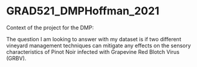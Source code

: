 # GRAD521_DMPHoffman_2021

Context of the project for the DMP: 

The question I am looking to answer with my dataset is if two different vineyard management techniques can mitigate any effects on the sensory characteristics of Pinot Noir infected with Grapevine Red Blotch Virus (GRBV). 
